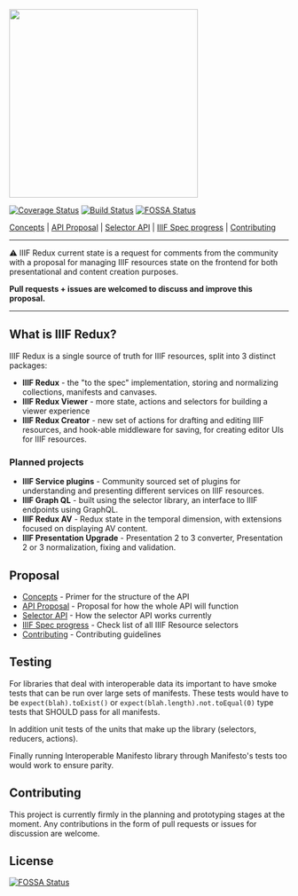 <img src="https://raw.githubusercontent.com/stephenwf/iiif-redux/master/iiif-redux.png" width="340" />

[![Coverage Status](https://coveralls.io/repos/github/stephenwf/iiif-redux/badge.svg)](https://coveralls.io/github/stephenwf/iiif-redux)
[![Build Status](https://travis-ci.org/stephenwf/iiif-redux.svg?branch=master)](https://travis-ci.org/stephenwf/iiif-redux)
[![FOSSA Status](https://app.fossa.io/api/projects/git%2Bgithub.com%2Fstephenwf%2Fiiif-redux.svg?type=shield)](https://app.fossa.io/projects/git%2Bgithub.com%2Fstephenwf%2Fiiif-redux?ref=badge_shield)

[Concepts](CONCEPTS.md) | [API Proposal](src/README.md) | [Selector API](src/api/README.md) | [IIIF Spec progress](PROGRESS.md) | [Contributing](CONTRIBUTING.md)
___

:warning: IIIF Redux current state is a request for comments from the community with a proposal for managing 
IIIF resources state on the frontend for both presentational and content creation purposes.

**Pull requests + issues are welcomed to discuss and improve this proposal.** 

___

## What is IIIF Redux?
IIIF Redux is a single source of truth for IIIF resources, split into 3 distinct packages:
- **IIIF Redux** - the "to the spec" implementation, storing and normalizing collections, manifests and canvases.
- **IIIF Redux Viewer** - more state, actions and selectors for building a viewer experience 
- **IIIF Redux Creator** - new set of actions for drafting and editing IIIF resources, and hook-able middleware for saving, for creating editor UIs for IIIF resources.

### Planned projects
- **IIIF Service plugins** - Community sourced set of plugins for understanding and presenting different services on IIIF resources.
- **IIIF Graph QL** - built using the selector library, an interface to IIIF endpoints using GraphQL.
- **IIIF Redux AV** - Redux state in the temporal dimension, with extensions focused on displaying AV content.
- **IIIF Presentation Upgrade** - Presentation 2 to 3 converter, Presentation 2 or 3 normalization, fixing and validation. 

## Proposal
- [Concepts](CONCEPTS.md) - Primer for the structure of the API
- [API Proposal](src/README.md) - Proposal for how the whole API will function
- [Selector API](src/api/README.md) - How the selector API works currently
- [IIIF Spec progress](PROGRESS.md) - Check list of all IIIF Resource selectors
- [Contributing](CONTRIBUTING.md) - Contributing guidelines

## Testing
For libraries that deal with interoperable data its important to have smoke tests that can be run over 
large sets of manifests. These tests would have to be `expect(blah).toExist()` or `expect(blah.length).not.toEqual(0)` type
tests that SHOULD pass for all manifests. 

In addition unit tests of the units that make up the library (selectors, reducers, actions).

Finally running Interoperable Manifesto library through Manifesto's tests too would work to ensure parity.

## Contributing
This project is currently firmly in the planning and prototyping stages at the moment. Any contributions in the
form of pull requests or issues for discussion are welcome.


## License
[![FOSSA Status](https://app.fossa.io/api/projects/git%2Bgithub.com%2Fstephenwf%2Fiiif-redux.svg?type=large)](https://app.fossa.io/projects/git%2Bgithub.com%2Fstephenwf%2Fiiif-redux?ref=badge_large)

